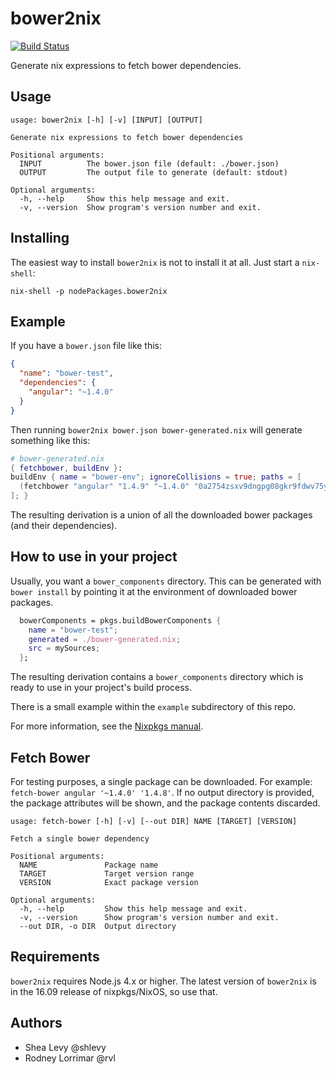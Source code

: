 # bower2nix

[![Build Status](https://travis-ci.org/rvl/bower2nix.svg?branch=master)](https://travis-ci.org/rvl/bower2nix)

Generate nix expressions to fetch bower dependencies.

## Usage

```
usage: bower2nix [-h] [-v] [INPUT] [OUTPUT]

Generate nix expressions to fetch bower dependencies

Positional arguments:
  INPUT          The bower.json file (default: ./bower.json)
  OUTPUT         The output file to generate (default: stdout)

Optional arguments:
  -h, --help     Show this help message and exit.
  -v, --version  Show program's version number and exit.
```

## Installing

The easiest way to install `bower2nix` is not to install it at
all. Just start a `nix-shell`:

    nix-shell -p nodePackages.bower2nix

## Example

If you have a `bower.json` file like this:

```json
{
  "name": "bower-test",
  "dependencies": {
    "angular": "~1.4.0"
  }
}
```

Then running `bower2nix bower.json bower-generated.nix` will generate
something like this:

```nix
# bower-generated.nix
{ fetchbower, buildEnv }:
buildEnv { name = "bower-env"; ignoreCollisions = true; paths = [
  (fetchbower "angular" "1.4.9" "~1.4.0" "0a2754zsxv9dngpg08gkr9fdwv75y986av12q4drf1sm8p8cj6bs")
]; }
```

The resulting derivation is a union of all the downloaded bower
packages (and their dependencies).

## How to use in your project

Usually, you want a `bower_components` directory. This can be
generated with `bower install` by pointing it at the environment of
downloaded bower packages.

```nix
  bowerComponents = pkgs.buildBowerComponents {
    name = "bower-test";
    generated = ./bower-generated.nix;
    src = mySources;
  };
```

The resulting derivation contains a `bower_components` directory which
is ready to use in your project's build process.

There is a small example within the `example` subdirectory of this repo.

For more information, see the [Nixpkgs manual][1].

[1]: http://nixos.org/nixpkgs/manual/#sec-bower

## Fetch Bower

For testing purposes, a single package can be downloaded. For example:
`fetch-bower angular '~1.4.0' '1.4.8'`. If no output directory is
provided, the package attributes will be shown, and the package
contents discarded.

```
usage: fetch-bower [-h] [-v] [--out DIR] NAME [TARGET] [VERSION]

Fetch a single bower dependency

Positional arguments:
  NAME               Package name
  TARGET             Target version range
  VERSION            Exact package version

Optional arguments:
  -h, --help         Show this help message and exit.
  -v, --version      Show program's version number and exit.
  --out DIR, -o DIR  Output directory
```

## Requirements

`bower2nix` requires Node.js 4.x or higher. The latest version of
`bower2nix` is in the 16.09 release of nixpkgs/NixOS, so use that.

## Authors

* Shea Levy  @shlevy
* Rodney Lorrimar  @rvl
